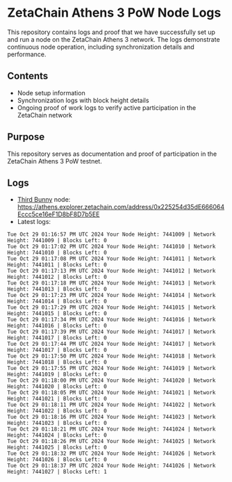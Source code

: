 # ZetaChain Athens 3 PoW Node Logs
This repository contains logs and proof that we have successfully set up and run a node on the ZetaChain Athens 3 network. The logs demonstrate continuous node operation, including synchronization details and performance.

## Contents
- Node setup information
- Synchronization logs with block height details
- Ongoing proof of work logs to verify active participation in the ZetaChain network

## Purpose
This repository serves as documentation and proof of participation in the ZetaChain Athens 3 PoW testnet.

## Logs

- [Third Bunny](https://thirdbunny.xyz/) node: https://athens.explorer.zetachain.com/address/0x225254d35dE666064Eccc5ce16eF1D8bF8D7b5EE
- Latest logs:
```
Tue Oct 29 01:16:57 PM UTC 2024 Your Node Height: 7441009 | Network Height: 7441009 | Blocks Left: 0
Tue Oct 29 01:17:02 PM UTC 2024 Your Node Height: 7441010 | Network Height: 7441010 | Blocks Left: 0
Tue Oct 29 01:17:08 PM UTC 2024 Your Node Height: 7441011 | Network Height: 7441011 | Blocks Left: 0
Tue Oct 29 01:17:13 PM UTC 2024 Your Node Height: 7441012 | Network Height: 7441012 | Blocks Left: 0
Tue Oct 29 01:17:18 PM UTC 2024 Your Node Height: 7441013 | Network Height: 7441013 | Blocks Left: 0
Tue Oct 29 01:17:23 PM UTC 2024 Your Node Height: 7441014 | Network Height: 7441014 | Blocks Left: 0
Tue Oct 29 01:17:29 PM UTC 2024 Your Node Height: 7441015 | Network Height: 7441015 | Blocks Left: 0
Tue Oct 29 01:17:34 PM UTC 2024 Your Node Height: 7441016 | Network Height: 7441016 | Blocks Left: 0
Tue Oct 29 01:17:39 PM UTC 2024 Your Node Height: 7441017 | Network Height: 7441017 | Blocks Left: 0
Tue Oct 29 01:17:44 PM UTC 2024 Your Node Height: 7441017 | Network Height: 7441017 | Blocks Left: 0
Tue Oct 29 01:17:50 PM UTC 2024 Your Node Height: 7441018 | Network Height: 7441018 | Blocks Left: 0
Tue Oct 29 01:17:55 PM UTC 2024 Your Node Height: 7441019 | Network Height: 7441019 | Blocks Left: 0
Tue Oct 29 01:18:00 PM UTC 2024 Your Node Height: 7441020 | Network Height: 7441020 | Blocks Left: 0
Tue Oct 29 01:18:05 PM UTC 2024 Your Node Height: 7441021 | Network Height: 7441021 | Blocks Left: 0
Tue Oct 29 01:18:11 PM UTC 2024 Your Node Height: 7441022 | Network Height: 7441022 | Blocks Left: 0
Tue Oct 29 01:18:16 PM UTC 2024 Your Node Height: 7441023 | Network Height: 7441023 | Blocks Left: 0
Tue Oct 29 01:18:21 PM UTC 2024 Your Node Height: 7441024 | Network Height: 7441024 | Blocks Left: 0
Tue Oct 29 01:18:26 PM UTC 2024 Your Node Height: 7441025 | Network Height: 7441025 | Blocks Left: 0
Tue Oct 29 01:18:32 PM UTC 2024 Your Node Height: 7441026 | Network Height: 7441026 | Blocks Left: 0
Tue Oct 29 01:18:37 PM UTC 2024 Your Node Height: 7441026 | Network Height: 7441027 | Blocks Left: 1
```
